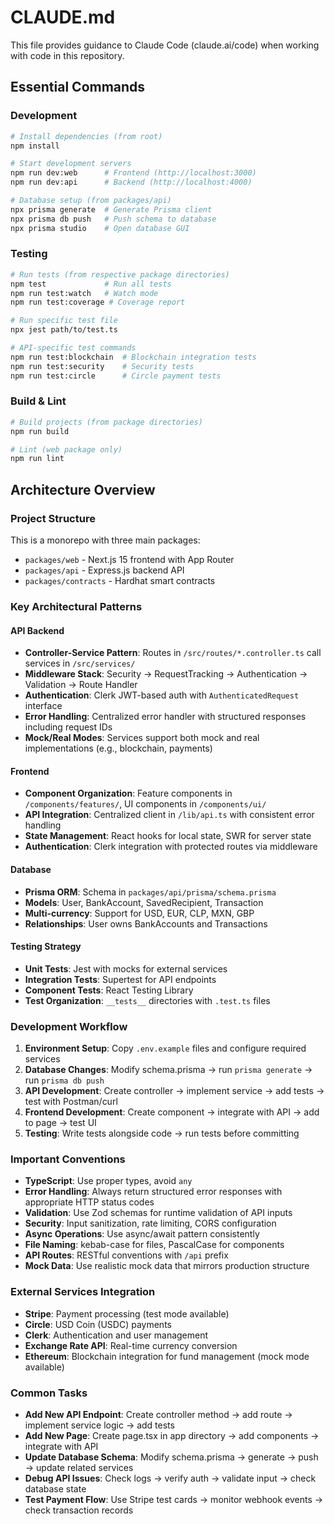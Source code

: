 # CLAUDE.md

This file provides guidance to Claude Code (claude.ai/code) when working with code in this repository.

## Essential Commands

### Development
```bash
# Install dependencies (from root)
npm install

# Start development servers
npm run dev:web      # Frontend (http://localhost:3000)
npm run dev:api      # Backend (http://localhost:4000)

# Database setup (from packages/api)
npx prisma generate  # Generate Prisma client
npx prisma db push   # Push schema to database
npx prisma studio    # Open database GUI
```

### Testing
```bash
# Run tests (from respective package directories)
npm test             # Run all tests
npm run test:watch   # Watch mode
npm run test:coverage # Coverage report

# Run specific test file
npx jest path/to/test.ts

# API-specific test commands
npm run test:blockchain  # Blockchain integration tests
npm run test:security    # Security tests
npm run test:circle      # Circle payment tests
```

### Build & Lint
```bash
# Build projects (from package directories)
npm run build

# Lint (web package only)
npm run lint
```

## Architecture Overview

### Project Structure
This is a monorepo with three main packages:
- `packages/web` - Next.js 15 frontend with App Router
- `packages/api` - Express.js backend API
- `packages/contracts` - Hardhat smart contracts

### Key Architectural Patterns

#### API Backend
- **Controller-Service Pattern**: Routes in `/src/routes/*.controller.ts` call services in `/src/services/`
- **Middleware Stack**: Security → RequestTracking → Authentication → Validation → Route Handler
- **Authentication**: Clerk JWT-based auth with `AuthenticatedRequest` interface
- **Error Handling**: Centralized error handler with structured responses including request IDs
- **Mock/Real Modes**: Services support both mock and real implementations (e.g., blockchain, payments)

#### Frontend
- **Component Organization**: Feature components in `/components/features/`, UI components in `/components/ui/`
- **API Integration**: Centralized client in `/lib/api.ts` with consistent error handling
- **State Management**: React hooks for local state, SWR for server state
- **Authentication**: Clerk integration with protected routes via middleware

#### Database
- **Prisma ORM**: Schema in `packages/api/prisma/schema.prisma`
- **Models**: User, BankAccount, SavedRecipient, Transaction
- **Multi-currency**: Support for USD, EUR, CLP, MXN, GBP
- **Relationships**: User owns BankAccounts and Transactions

#### Testing Strategy
- **Unit Tests**: Jest with mocks for external services
- **Integration Tests**: Supertest for API endpoints
- **Component Tests**: React Testing Library
- **Test Organization**: `__tests__` directories with `.test.ts` files

### Development Workflow

1. **Environment Setup**: Copy `.env.example` files and configure required services
2. **Database Changes**: Modify schema.prisma → run `prisma generate` → run `prisma db push`
3. **API Development**: Create controller → implement service → add tests → test with Postman/curl
4. **Frontend Development**: Create component → integrate with API → add to page → test UI
5. **Testing**: Write tests alongside code → run tests before committing

### Important Conventions

- **TypeScript**: Use proper types, avoid `any`
- **Error Handling**: Always return structured error responses with appropriate HTTP status codes
- **Validation**: Use Zod schemas for runtime validation of API inputs
- **Security**: Input sanitization, rate limiting, CORS configuration
- **Async Operations**: Use async/await pattern consistently
- **File Naming**: kebab-case for files, PascalCase for components
- **API Routes**: RESTful conventions with `/api` prefix
- **Mock Data**: Use realistic mock data that mirrors production structure

### External Services Integration

- **Stripe**: Payment processing (test mode available)
- **Circle**: USD Coin (USDC) payments
- **Clerk**: Authentication and user management
- **Exchange Rate API**: Real-time currency conversion
- **Ethereum**: Blockchain integration for fund management (mock mode available)

### Common Tasks

- **Add New API Endpoint**: Create controller method → add route → implement service logic → add tests
- **Add New Page**: Create page.tsx in app directory → add components → integrate with API
- **Update Database Schema**: Modify schema.prisma → generate → push → update related services
- **Debug API Issues**: Check logs → verify auth → validate input → check database state
- **Test Payment Flow**: Use Stripe test cards → monitor webhook events → check transaction records